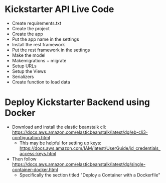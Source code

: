 # Kickstarter API Live Code

* Create requirements.txt
* Create the project
* Create the app
* Put the app name in the settings
* Install the rest framework
* Put the rest framework in the settings
* Make the model
* Makemigrations + migrate
* Setup URLs
* Setup the Views 
* Serializers 
* Create function to load data




# Deploy Kickstarter Backend using Docker
* Download and install the elastic beanstalk cli: https://docs.aws.amazon.com/elasticbeanstalk/latest/dg/eb-cli3-configuration.html
    * This may be helpful for setting up keys: https://docs.aws.amazon.com/IAM/latest/UserGuide/id_credentials_access-keys.html
* Then follow https://docs.aws.amazon.com/elasticbeanstalk/latest/dg/single-container-docker.html
    * Specifically the section titled "Deploy a Container with a Dockerfile"